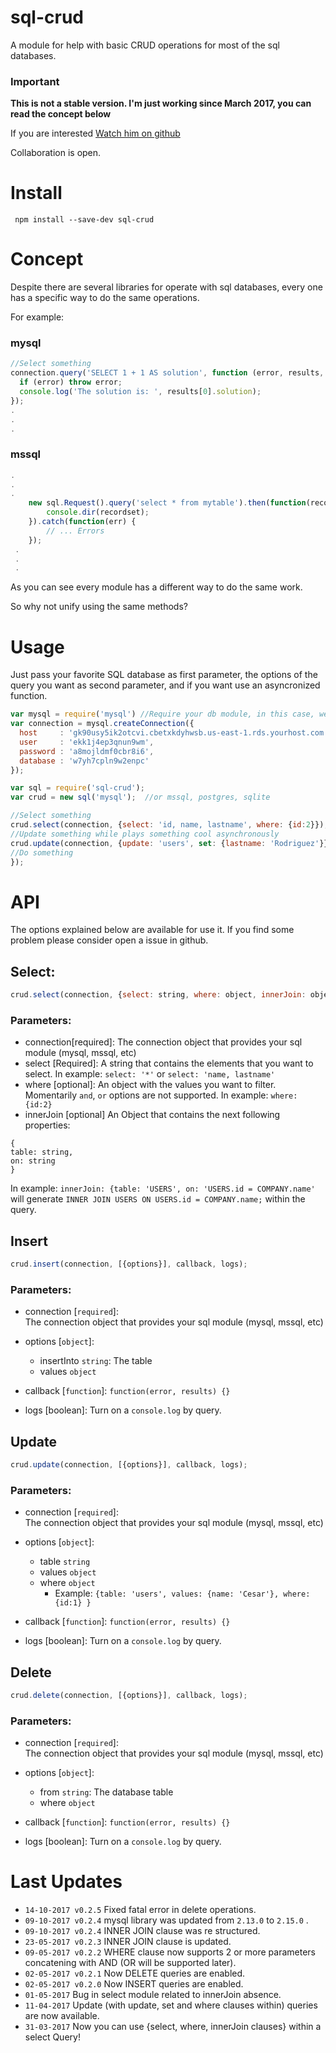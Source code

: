 # sql-crud    
A module for help with basic CRUD operations for most of the sql databases.
    

### Important    

**This is not a stable version. I'm just working since March 2017, you can read the concept below**    

If you are interested [Watch him on github](https://github.com/cesarodriguez4/sql-crud)      
  
Collaboration is open.

# Install
`` npm install --save-dev sql-crud``

# Concept
Despite there are several libraries for operate with sql databases, every one has a specific way to do the same operations.    

For example:

### mysql
```javascript 
//Select something
connection.query('SELECT 1 + 1 AS solution', function (error, results, fields) {
  if (error) throw error;
  console.log('The solution is: ', results[0].solution);
});
.
.
.

```

### mssql
```javascript
.
.
.
    new sql.Request().query('select * from mytable').then(function(recordset) {
        console.dir(recordset);
    }).catch(function(err) {
        // ... Errors
    });
 .
 .
 .

```
As you can see every module has a different way to do the same work.    

So why not unify using the same methods?

# Usage
Just pass your favorite SQL database as first parameter, the options of the query you want as second parameter, and if you want use an asyncronized  function.

```javascript
var mysql = require('mysql') //Require your db module, in this case, we're using mysql.
var connection = mysql.createConnection({
  host     : 'gk90usy5ik2otcvi.cbetxkdyhwsb.us-east-1.rds.yourhost.com',
  user     : 'ekk1j4ep3qnun9wm',
  password : 'a8mojldmf0cbr8i6',
  database : 'w7yh7cpln9w2enpc'
});

var sql = require('sql-crud');
var crud = new sql('mysql');  //or mssql, postgres, sqlite

//Select something
crud.select(connection, {select: 'id, name, lastname', where: {id:2}});
//Update something while plays something cool asynchronously
crud.update(connection, {update: 'users', set: {lastname: 'Rodriguez'}}, function(error, results) {
//Do something
});

```
# API
The options explained below are available for use it. If you find some problem please consider open a issue in github.
## Select:
```javascript
crud.select(connection, {select: string, where: object, innerJoin: object}, callback, logs );
```
### Parameters:
- connection[required]:
The connection object that provides your sql module (mysql, mssql, etc)
- select [Required]: 
A string that contains the elements that you want to select.
In example:
``select: '*'`` or ``select: 'name, lastname'``
- where [optional]:
An object with the values you want to filter. Momentarily `and`, `or` options are not supported.
In example:
``where: {id:2}``
- innerJoin [optional]
An Object that contains the next following properties:
```
{
table: string, 
on: string
}
```
In example: 
``innerJoin: {table: 'USERS', on: 'USERS.id = COMPANY.name'``    
will generate ``INNER JOIN USERS ON USERS.id = COMPANY.name;`` within the query.


## Insert
```javascript
crud.insert(connection, [{options}], callback, logs);
```

### Parameters:
 - connection [``required``]:    
The connection object that provides your sql module (mysql, mssql, etc)
- options [``object``]:
  - insertInto ``string``: The table
  - values ``object`` 
   
- callback [``function``]: ``function(error, results) {}`` 
- logs [boolean]: Turn on a ``console.log`` by query.

## Update
```javascript
crud.update(connection, [{options}], callback, logs);
```

### Parameters:
 - connection [``required``]:    
The connection object that provides your sql module (mysql, mssql, etc)
- options [``object``]:
  - table ``string``
  - values ``object`` 
  - where ``object`` 
    - Example: `` {table: 'users', values: {name: 'Cesar'}, where: {id:1} } ``
   
- callback [``function``]: ``function(error, results) {}`` 
- logs [boolean]: Turn on a ``console.log`` by query.

## Delete
```javascript
crud.delete(connection, [{options}], callback, logs);
```

### Parameters:
 - connection [``required``]:    
The connection object that provides your sql module (mysql, mssql, etc)
- options [``object``]:
  - from ``string``: The database table
  - where ``object`` 
   
- callback [``function``]: ``function(error, results) {}`` 
- logs [boolean]: Turn on a ``console.log`` by query.

# Last Updates
- ``14-10-2017 v0.2.5`` Fixed fatal error in delete operations.
- ``09-10-2017 v0.2.4`` mysql library was updated from ``2.13.0`` to ``2.15.0`` . 
- ``09-10-2017 v0.2.4`` INNER JOIN clause was re structured. 
- ``23-05-2017 v0.2.3`` INNER JOIN clause is updated.
- ``09-05-2017 v0.2.2`` WHERE clause now supports 2 or more parameters concatening with AND (OR will be supported later).
- ``02-05-2017 v0.2.1`` Now DELETE queries are enabled.
- ``02-05-2017 v0.2.0`` Now INSERT queries are enabled.
- ``01-05-2017`` Bug in select module related to innerJoin absence.
- ``11-04-2017`` Update  (with update, set and where clauses within) queries are now available.    
- ``31-03-2017`` Now you can use {select, where, innerJoin clauses} within a select Query!    
